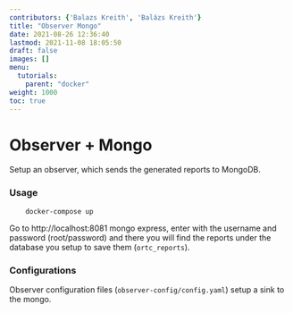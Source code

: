 ```yaml
---
contributors: {'Balazs Kreith', 'Balázs Kreith'}
title: "Observer Mongo"
date: 2021-08-26 12:36:40
lastmod: 2021-11-08 18:05:50
draft: false
images: []
menu:
  tutorials:
    parent: "docker"
weight: 1000
toc: true
---
```


Observer + Mongo
===

Setup an observer, which sends the generated reports to MongoDB.

### Usage

```shell
    docker-compose up 
```

Go to http://localhost:8081 mongo express, enter with the username and password (root/password) and there you will find the reports under the database you setup to save them (`ortc_reports`).

### Configurations

Observer configuration files (`observer-config/config.yaml`) setup a sink to the mongo.


